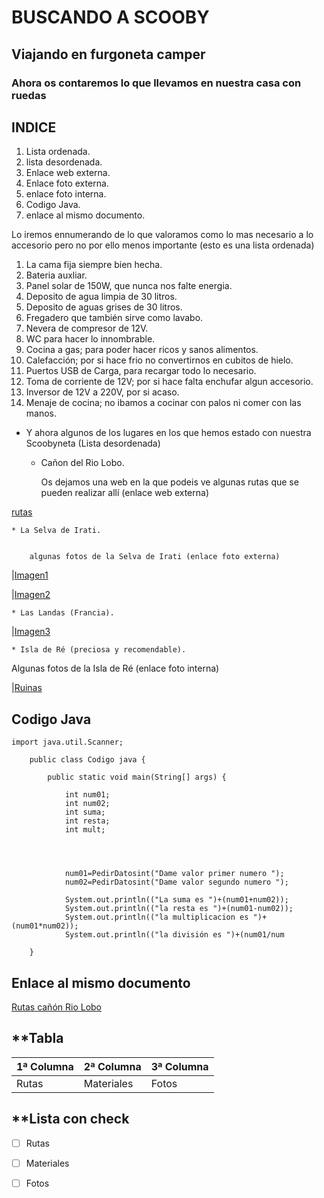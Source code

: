 # **BUSCANDO A SCOOBY**
## **Viajando en furgoneta camper**
### **Ahora os contaremos lo que llevamos en nuestra casa con ruedas**

## **INDICE**

1. Lista ordenada.
2. lista desordenada.
3. Enlace web externa.
4. Enlace foto externa.
5. enlace foto interna.
6. Codigo Java.
7. enlace al mismo documento.


Lo iremos ennumerando de lo que valoramos como lo mas necesario a lo accesorio
pero no por ello menos importante (esto es una lista ordenada)

1. La cama fija siempre bien hecha.
2. Bateria auxliar.
3. Panel solar de 150W, que nunca nos falte energia.
4. Deposito de agua limpia de 30 litros.
5. Deposito de aguas grises de 30 litros.
6. Fregadero que también sirve como lavabo.
7. Nevera de compresor de 12V.
8. WC para hacer lo innombrable.
9. Cocina a gas; para poder hacer ricos y sanos alimentos.
10. Calefacción; por si hace frio no convertirnos en cubitos de hielo.
11. Puertos USB de Carga, para recargar todo lo necesario.
12. Toma de corriente de 12V; por si hace falta enchufar algun accesorio.
13. Inversor de 12V a 220V, por si acaso.
14. Menaje de cocina; no ibamos a cocinar con palos ni comer con las manos.

* Y ahora algunos de los lugares en los que hemos estado con nuestra Scoobyneta (Lista desordenada)

    * Cañon del Rio Lobo.

        Os dejamos una web en la que podeis ve algunas rutas que se pueden realizar allí (enlace web externa)

[rutas](https://www.xn--caondelriolobos-zqb.com/rutas-senderismo.html)


    * La Selva de Irati.


        algunas fotos de la Selva de Irati (enlace foto externa)

|[Imagen1](https://selvadeirati.es/wp-content/uploads/2021/04/alrededores-gorbeia.jpg) 

|[Imagen2](https://media.traveler.es/photos/6137793ecb06ad0f20e1335d/master/pass/102755.jpg)


    * Las Landas (Francia).


|[Imagen3](https://www.landas-vacaciones.com/wp-content/uploads/sites/4/2019/02/littoral-vue-aerienne-drone-asebastien_chebassier.jpg) 



    * Isla de Ré (preciosa y recomendable).

Algunas fotos de la Isla de Ré (enlace foto interna)

|[Ruinas](https://github.com/minguiitox/ENTORNOS-ACT-4.1/blob/master/17_ISLA_DE_RE%20(16).jpg)

## __**Codigo Java**__

    import java.util.Scanner;

        public class Codigo java {

	        public static void main(String[] args) {

                int num01;
                int num02;
                int suma;
                int resta;
                int mult;




                num01=PedirDatosint("Dame valor primer numero ");
                num02=PedirDatosint("Dame valor segundo numero ");

                System.out.println(("La suma es ")+(num01+num02));
                System.out.println(("la resta es ")+(num01-num02));
                System.out.println(("la multiplicacion es ")+(num01*num02));
                System.out.println(("la división es ")+(num01/num

        }

## **Enlace al mismo documento**

[Rutas cañón Rio Lobo](rutas)

## **Tabla

| 1ª Columna | 2ª Columna | 3ª Columna |
| -- | -- | -- |
| Rutas | Materiales | Fotos |

## **Lista con check

- [ ] Rutas
- [ ] Materiales
- [ ] Fotos






